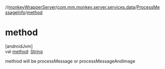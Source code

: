 //[monkeyWrapperServer](../../../index.md)/[com.mm.monkey.server.services.data](../index.md)/[ProcessMessageInfo](index.md)/[method](method.md)

# method

[androidJvm]\
val [method](method.md): [String](https://developer.android.com/reference/kotlin/java/lang/String.html)

methiod will be processMessage or processMessageAndImage